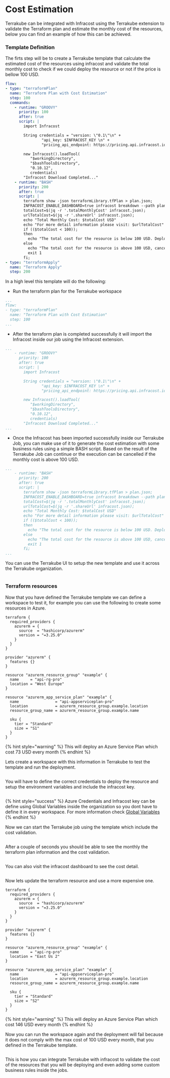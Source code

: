 # Cost Estimation

Terrakube can be integrated with Infracost using the Terrakube extension to validate the Terraform plan and estimate the monthly cost of the resources, below you can find an example of how this can be achieved.&#x20;

### Template Definition

The firts step will be to create a Terrakube template that calculate the estimated cost of the resources using infracost and validate the total monthly cost to check if we could deploy the resource or not if the price is bellow 100 USD.&#x20;

```yaml
flow:
- type: "terraformPlan"
  name: "Terraform Plan with Cost Estimation"
  step: 100
  commands:
    - runtime: "GROOVY"
      priority: 100
      after: true
      script: |
        import Infracost

        String credentials = "version: \"0.1\"\n" +
                "api_key: $INFRACOST_KEY \n" +
                "pricing_api_endpoint: https://pricing.api.infracost.io"

        new Infracost().loadTool(
           "$workingDirectory",
           "$bashToolsDirectory", 
           "0.10.12",
           credentials)
        "Infracost Download Completed..."
    - runtime: "BASH"
      priority: 200
      after: true
      script: |
        terraform show -json terraformLibrary.tfPlan > plan.json;
        INFRACOST_ENABLE_DASHBOARD=true infracost breakdown --path plan.json --format json --out-file infracost.json;
        totalCost=$(jq -r '.totalMonthlyCost' infracost.json);
        urlTotalCost=$(jq -r '.shareUrl' infracost.json);
        echo "Total Monthly Cost: $totalCost USD"
        echo "For more detail information please visit: $urlTotalCost"
        if (($totalCost < 100)); 
        then
          echo "The total cost for the resource is below 100 USD. Deployment is approved";
        else
          echo "The total cost for the resource is above 100 USD, cancelling operation";
          exit 1
        fi;
- type: "terraformApply"
  name: "Terraform Apply"
  step: 200
```

In a high level this template will do the following:

* Run the terraform plan for the Terrakube workspace

```yaml
...
flow:
- type: "terraformPlan"
  name: "Terraform Plan with Cost Estimation"
  step: 100
...
```

* After the terraform plan is completed successfully it will import the Infracost inside our job using the Infracost extension.

```yaml
...
    - runtime: "GROOVY"
      priority: 100
      after: true
      script: |
        import Infracost

        String credentials = "version: \"0.1\"\n" +
                "api_key: $INFRACOST_KEY \n" +
                "pricing_api_endpoint: https://pricing.api.infracost.io"

        new Infracost().loadTool(
           "$workingDirectory",
           "$bashToolsDirectory", 
           "0.10.12",
           credentials)
        "Infracost Download Completed..."
...
```

* Once the Infracost has been imported successfully inside our Terrakube Job, you can make use of it to generate the cost estimation with some business rules using a simple BASH script. Based on the result of the Terrakube Job can continue or the execution can be cancelled if the monthly cost is above 100 USD.

```yaml
...
    - runtime: "BASH"
      priority: 200
      after: true
      script: |
        terraform show -json terraformLibrary.tfPlan > plan.json;
        INFRACOST_ENABLE_DASHBOARD=true infracost breakdown --path plan.json --format json --out-file infracost.json;
        totalCost=$(jq -r '.totalMonthlyCost' infracost.json);
        urlTotalCost=$(jq -r '.shareUrl' infracost.json);
        echo "Total Monthly Cost: $totalCost USD"
        echo "For more detail information please visit: $urlTotalCost"
        if (($totalCost < 100)); 
        then
          echo "The total cost for the resource is below 100 USD. Deployment is approved";
        else
          echo "The total cost for the resource is above 100 USD, cancelling operation";
          exit 1
        fi;
...
```

You can use the Terrakube UI to setup the new template and use it across the Terrakube organization.

<figure><img src="../.gitbook/assets/image (14) (1) (3).png" alt=""><figcaption></figcaption></figure>

### Terraform resources

Now that you have defined the Terrakube template we can define a workspace to test it, for example you can use the following to create some resources in Azure.

```
terraform {
  required_providers {
    azurerm = {
      source  = "hashicorp/azurerm"
      version = "=3.25.0"
    }
  }
}

provider "azurerm" {
  features {}
}

resource "azurerm_resource_group" "example" {
  name     = "api-rg-pro"
  location = "West Europe"
}

resource "azurerm_app_service_plan" "example" {
  name                = "api-appserviceplan-pro"
  location            = azurerm_resource_group.example.location
  resource_group_name = azurerm_resource_group.example.name

  sku {
    tier = "Standard"
    size = "S1"
  }
}
```

{% hint style="warning" %}
This will deploy an Azure Service Plan which cost 73 USD every month
{% endhint %}

Lets create a workspace with this information in Terrakube to test the template and run the deployment.

<figure><img src="../.gitbook/assets/image (6) (1) (1) (2).png" alt=""><figcaption></figcaption></figure>

You will have to define the correct credentials to deploy the resource and setup the environment variables and include the infracost key.

<figure><img src="../.gitbook/assets/image (3) (1) (1) (2).png" alt=""><figcaption></figcaption></figure>

{% hint style="success" %}
Azure Credentials and Infracost key can be define using Global Variables inside the organization so you dont have to define it in every workspace. For more information check [Global Variables](../api/methods/globalvar.md)
{% endhint %}

Now we can start the Terrakube job using the template which include the cost validation.

<figure><img src="../.gitbook/assets/image (4) (5).png" alt=""><figcaption></figcaption></figure>

After a couple of seconds you should be able to see the monthly the terraform plan information and the cost validation.

<figure><img src="../.gitbook/assets/image (12) (3).png" alt=""><figcaption></figcaption></figure>

You can also visit the infracost dashboard to see the cost detail.

<figure><img src="../.gitbook/assets/image (24) (3).png" alt=""><figcaption></figcaption></figure>

Now lets update the terraform resource and use a more expensive one.

```
terraform {
  required_providers {
    azurerm = {
      source  = "hashicorp/azurerm"
      version = "=3.25.0"
    }
  }
}

provider "azurerm" {
  features {}
}

resource "azurerm_resource_group" "example" {
  name     = "api-rg-pro"
  location = "East Us 2"
}

resource "azurerm_app_service_plan" "example" {
  name                = "api-appserviceplan-pro"
  location            = azurerm_resource_group.example.location
  resource_group_name = azurerm_resource_group.example.name

  sku {
    tier = "Standard"
    size = "S2"
  }
}
```

{% hint style="warning" %}
This will deploy an Azure Service Plan which cost 146 USD every month
{% endhint %}

Now you can run the workspace again and the deployment will fail because it does not comply with the max cost of 100 USD every month, that you defined in the Terrakube template.

<figure><img src="../.gitbook/assets/image (4) (1) (4).png" alt=""><figcaption></figcaption></figure>

This is how you can integrate Terrakube with infracost to validate the cost of the resources that you will be deploying and even adding some custom business rules inside the jobs.

